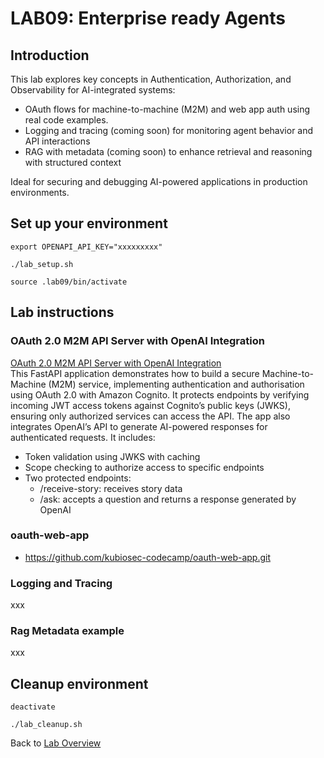 # LAB09: Enterprise ready Agents
## Introduction
This lab explores key concepts in Authentication, Authorization, and Observability for AI-integrated systems:
- OAuth flows for machine-to-machine (M2M) and web app auth using real code examples.
- Logging and tracing (coming soon) for monitoring agent behavior and API interactions
- RAG with metadata (coming soon) to enhance retrieval and reasoning with structured context

Ideal for securing and debugging AI-powered applications in production environments.
## Set up your environment
```
export OPENAPI_API_KEY="xxxxxxxxx"
```
```
./lab_setup.sh
```
```
source .lab09/bin/activate
```
## Lab instructions
### OAuth 2.0 M2M API Server with OpenAI Integration
[OAuth 2.0 M2M API Server with OpenAI Integration](https://github.com/kubiosec-ai/openai-oauth-demo/blob/main/client.py)<br>
This FastAPI application demonstrates how to build a secure Machine-to-Machine (M2M) service, implementing authentication and authorisation using OAuth 2.0 with Amazon Cognito. It protects endpoints by verifying incoming JWT access tokens against Cognito’s public keys (JWKS), ensuring only authorized services can access the API. The app also integrates OpenAI’s API to generate AI-powered responses for authenticated requests. It includes:
- Token validation using JWKS with caching
- Scope checking to authorize access to specific endpoints
- Two protected endpoints:
  - /receive-story: receives story data
  - /ask: accepts a question and returns a response generated by OpenAI


### oauth-web-app
- https://github.com/kubiosec-codecamp/oauth-web-app.git

### Logging and Tracing
xxx


### Rag Metadata example
xxx

## Cleanup environment
```
deactivate
```
```
./lab_cleanup.sh
```
Back to [Lab Overview](https://github.com/kubiosec-agentic/agentic-labs/blob/master/README.md#-lab-overview)
